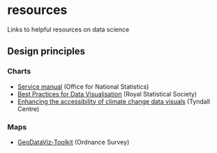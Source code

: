 # resources
Links to helpful resources on data science


## Design principles

### Charts
- [Service manual](https://service-manual.ons.gov.uk/data-visualisation/guidance/principles) (Office for National Statistics)
- [Best Practices for Data Visualisation](https://royal-statistical-society.github.io/datavisguide) (Royal Statistical Society)
- [Enhancing the accessibility of climate change data visuals](https://tyndall.ac.uk/wp-content/uploads/2021/09/Data_Visuals_Guidance_Full_Report_0.pdf) (Tyndall Centre)

### Maps
- [GeoDataViz-Toolkit](https://github.com/OrdnanceSurvey/GeoDataViz-Toolkit) (Ordnance Survey)
